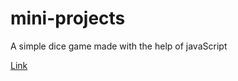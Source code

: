 # mini-projects
A simple dice game made with the help of javaScript 

[Link](https://pig-game-nikhil.netlify.app)
